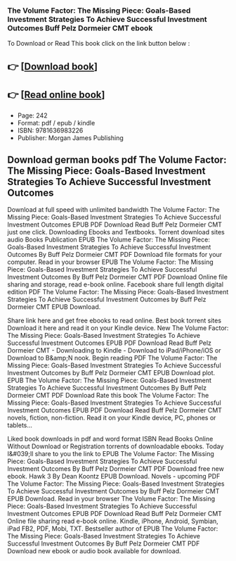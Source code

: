 ### The Volume Factor: The Missing Piece: Goals-Based Investment Strategies To Achieve Successful Investment Outcomes Buff Pelz Dormeier CMT ebook

To Download or Read This book click on the link button below :

## 👉  [**[Download book](http://get-pdfs.com/download.php?group=book&from=github.com&id=713221&lnk=1081 "Download book")**]

## 👉  [**[Read online book](http://get-pdfs.com/download.php?group=book&from=github.com&id=713221&lnk=1081 "Read online book")**]


* Page: 242
* Format: pdf / epub / kindle
* ISBN: 9781636983226
* Publisher: Morgan James Publishing



## Download german books pdf The Volume Factor: The Missing Piece: Goals-Based Investment Strategies To Achieve Successful Investment Outcomes


Download at full speed with unlimited bandwidth The Volume Factor: The Missing Piece: Goals-Based Investment Strategies To Achieve Successful Investment Outcomes EPUB PDF Download Read Buff Pelz Dormeier CMT just one click. Downloading Ebooks and Textbooks. Torrent download sites audio Books Publication EPUB The Volume Factor: The Missing Piece: Goals-Based Investment Strategies To Achieve Successful Investment Outcomes By Buff Pelz Dormeier CMT PDF Download file formats for your computer. Read in your browser EPUB The Volume Factor: The Missing Piece: Goals-Based Investment Strategies To Achieve Successful Investment Outcomes By Buff Pelz Dormeier CMT PDF Download Online file sharing and storage, read e-book online. Facebook share full length digital edition PDF The Volume Factor: The Missing Piece: Goals-Based Investment Strategies To Achieve Successful Investment Outcomes by Buff Pelz Dormeier CMT EPUB Download.

Share link here and get free ebooks to read online. Best book torrent sites Download it here and read it on your Kindle device. New The Volume Factor: The Missing Piece: Goals-Based Investment Strategies To Achieve Successful Investment Outcomes EPUB PDF Download Read Buff Pelz Dormeier CMT - Downloading to Kindle - Download to iPad/iPhone/iOS or Download to B&amp;amp;N nook. Begin reading PDF The Volume Factor: The Missing Piece: Goals-Based Investment Strategies To Achieve Successful Investment Outcomes by Buff Pelz Dormeier CMT EPUB Download plot. EPUB The Volume Factor: The Missing Piece: Goals-Based Investment Strategies To Achieve Successful Investment Outcomes By Buff Pelz Dormeier CMT PDF Download Rate this book The Volume Factor: The Missing Piece: Goals-Based Investment Strategies To Achieve Successful Investment Outcomes EPUB PDF Download Read Buff Pelz Dormeier CMT novels, fiction, non-fiction. Read it on your Kindle device, PC, phones or tablets...

Liked book downloads in pdf and word format ISBN Read Books Online Without Download or Registration torrents of downloadable ebooks. Today I&amp;#039;ll share to you the link to EPUB The Volume Factor: The Missing Piece: Goals-Based Investment Strategies To Achieve Successful Investment Outcomes By Buff Pelz Dormeier CMT PDF Download free new ebook. Hawk 3 By Dean Koontz EPUB Download. Novels - upcoming PDF The Volume Factor: The Missing Piece: Goals-Based Investment Strategies To Achieve Successful Investment Outcomes by Buff Pelz Dormeier CMT EPUB Download. Read in your browser The Volume Factor: The Missing Piece: Goals-Based Investment Strategies To Achieve Successful Investment Outcomes EPUB PDF Download Read Buff Pelz Dormeier CMT Online file sharing read e-book online. Kindle, iPhone, Android, Symbian, iPad FB2, PDF, Mobi, TXT. Bestseller author of EPUB The Volume Factor: The Missing Piece: Goals-Based Investment Strategies To Achieve Successful Investment Outcomes By Buff Pelz Dormeier CMT PDF Download new ebook or audio book available for download.






